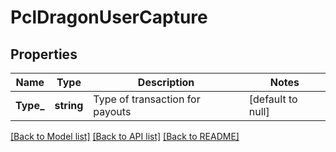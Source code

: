 # PclDragonUserCapture

## Properties
Name | Type | Description | Notes
------------ | ------------- | ------------- | -------------
**Type_** | **string** | Type of transaction for payouts | [default to null]

[[Back to Model list]](../README.md#documentation-for-models) [[Back to API list]](../README.md#documentation-for-api-endpoints) [[Back to README]](../README.md)


